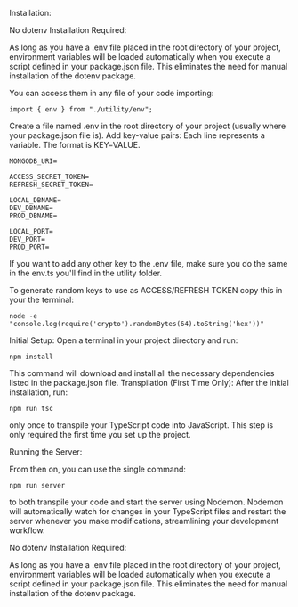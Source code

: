 Installation:

No dotenv Installation Required:

As long as you have a .env file placed in the root directory of your project,
environment variables will be loaded automatically when you execute a script defined in your package.json file. 
This eliminates the need for manual installation of the dotenv package.

You can access them in any file of your code importing:
	
 	import { env } from "./utility/env";
  
Create a file named .env in the root directory of your project (usually where your package.json file is).
Add key-value pairs: Each line represents a variable. The format is KEY=VALUE.

 	MONGODB_URI=

	ACCESS_SECRET_TOKEN=
	REFRESH_SECRET_TOKEN=

	LOCAL_DBNAME=
	DEV_DBNAME=
	PROD_DBNAME=

	LOCAL_PORT=
	DEV_PORT=
	PROD_PORT=

 If you want to add any other key to the .env file, make sure you do the same in the env.ts you'll find in the utility folder. 
 
 To generate random keys to use as ACCESS/REFRESH TOKEN copy this in your the terminal:
 	
  	node -e "console.log(require('crypto').randomBytes(64).toString('hex'))"
 
Initial Setup: Open a terminal in your project directory and run: 

	npm install

This command will download and install all the necessary dependencies listed in the package.json file.
Transpilation (First Time Only): After the initial installation, run:

 	npm run tsc 
 
 only once to transpile your TypeScript code into JavaScript. This step is only required the first time you set up the project.

Running the Server:

From then on, you can use the single command:

	npm run server

to both transpile your code and start the server using Nodemon. 
Nodemon will automatically watch for changes in your TypeScript files and restart the server whenever you make modifications, streamlining your development workflow.

No dotenv Installation Required:

As long as you have a .env file placed in the root directory of your project,
environment variables will be loaded automatically when you execute a script defined in your package.json file. 
This eliminates the need for manual installation of the dotenv package.


